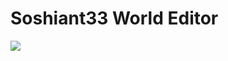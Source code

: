 # Soshiant33 World Editor

[![](https://img.youtube.com/vi/veujAQLqBBE/0.jpg)](https://www.youtube.com/watch?v=veujAQLqBBE)